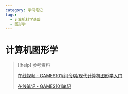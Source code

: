 ```yaml
---
category: 学习笔记
tags:
  - 计算机科学基础
  - 图形学
---
```


# 计算机图形学

> [!help] 参考资料
> 
> [在线视频 - GAMES101/闫令琪/现代计算机图形学入门](https://www.bilibili.com/video/BV1X7411F744)
>
> [在线笔记 - GAMES101笔记](https://iewug.github.io/book/GAMES101.html)